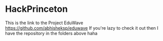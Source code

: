 # HackPrinceton
This is the link to the Project EduWave
https://github.com/abhisheksp/eduwave
If you're lazy to check it out then I have the repository in the folders above haha
